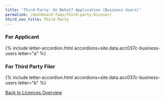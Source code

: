 ```yaml
---
title: 'Third-Party: On Behalf Application (Business Users)'
permalink: /dashboard-faqs/third-party-bizuser/
third_nav_title: Third Party
---
```


### For Applicant

{% include letter-accordion.html accordions=site.data.acc037c-business-users letter="a" %}

### For Third Party Filer

{% include letter-accordion.html accordions=site.data.acc037c-business-users letter="b" %}


[Back to Licences Overview](/licences/)